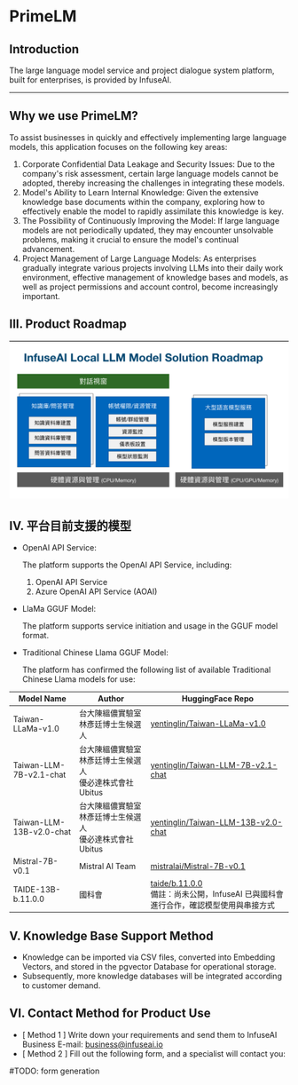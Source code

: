 # PrimeLM

## Introduction

The large language model service and project dialogue system platform, built for enterprises, is provided by InfuseAI.

---

## Why we use PrimeLM?

To assist businesses in quickly and effectively implementing large language models, this application focuses on the following key areas:

1. Corporate Confidential Data Leakage and Security Issues: Due to the company's risk assessment, certain large language models cannot be adopted, thereby increasing the challenges in integrating these models.
2. Model's Ability to Learn Internal Knowledge: Given the extensive knowledge base documents within the company, exploring how to effectively enable the model to rapidly assimilate this knowledge is key.
3. The Possibility of Continuously Improving the Model: If large language models are not periodically updated, they may encounter unsolvable problems, making it crucial to ensure the model's continual advancement.
4. Project Management of Large Language Models: As enterprises gradually integrate various projects involving LLMs into their daily work environment, effective management of knowledge bases and models, as well as project permissions and account control, become increasingly important.

## III. Product Roadmap

![PrimeLM Solution Roadmap](../img/primelm-roadmap.png)

## IV. 平台目前支援的模型

- OpenAI API Service:

  The platform supports the OpenAI API Service, including:

  1. OpenAI API Service
  2. Azure OpenAI API Service (AOAI)

- LlaMa GGUF Model:

  The platform supports service initiation and usage in the GGUF model format.

- Traditional Chinese Llama GGUF Model:

  The platform has confirmed the following list of available Traditional Chinese Llama models for use:


| Model Name               | Author                                                    | HuggingFace Repo                                                                                                      |
|--------------------------|-----------------------------------------------------------|-----------------------------------------------------------------------------------------------------------------------|
| Taiwan-LLaMa-v1.0        | 台大陳縕儂實驗室 林彥廷博士生候選人                       | [yentinglin/Taiwan-LLaMa-v1.0](https://huggingface.co/yentinglin/Taiwan-LLaMa-v1.0)                                   |
| Taiwan-LLM-7B-v2.1-chat  | 台大陳縕儂實驗室 林彥廷博士生候選人 <br> 優必達株式會社 Ubitus | [yentinglin/Taiwan-LLM-7B-v2.1-chat](https://huggingface.co/yentinglin/Taiwan-LLM-7B-v2.1-chat)                       |
| Taiwan-LLM-13B-v2.0-chat | 台大陳縕儂實驗室 林彥廷博士生候選人 <br> 優必達株式會社 Ubitus | [yentinglin/Taiwan-LLM-13B-v2.0-chat](https://huggingface.co/yentinglin/Taiwan-LLM-13B-v2.0-chat)                     |
| Mistral-7B-v0.1          | Mistral AI Team                                           | [mistralai/Mistral-7B-v0.1](https://huggingface.co/mistralai/Mistral-7B-v0.1)                                         |
| TAIDE-13B-b.11.0.0       | 國科會                                                    | [taide/b.11.0.0](https://huggingface.co/taide/b.11.0.0) <br> 備註：尚未公開，InfuseAI 已與國科會進行合作，確認模型使用與串接方式 |

## V. Knowledge Base Support Method

- Knowledge can be imported via CSV files, converted into Embedding Vectors, and stored in the pgvector Database for operational storage.
- Subsequently, more knowledge databases will be integrated according to customer demand.

## VI. Contact Method for Product Use

- [ Method 1 ] Write down your requirements and send them to InfuseAI Business E-mail: business@infuseai.io
- [ Method 2 ] Fill out the following form, and a specialist will contact you: 

#TODO: form generation
